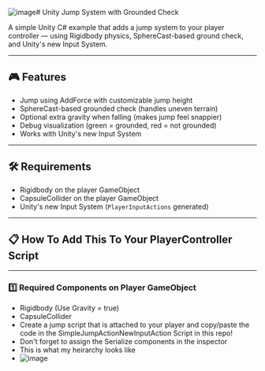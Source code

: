 ![image](https://github.com/user-attachments/assets/44b374fd-fd95-4899-b95f-51ffef55b397)# Unity Jump System with Grounded Check

A simple Unity C# example that adds a jump system to your player controller — using Rigidbody physics, SphereCast-based ground check, and Unity's new Input System.

---

## 🎮 Features

- Jump using AddForce with customizable jump height
- SphereCast-based grounded check (handles uneven terrain)
- Optional extra gravity when falling (makes jump feel snappier)
- Debug visualization (green = grounded, red = not grounded)
- Works with Unity's new Input System

---

## 🛠 Requirements

- Rigidbody on the player GameObject  
- CapsuleCollider on the player GameObject  
- Unity's new Input System (`PlayerInputActions` generated)

---

## 📋 How To Add This To Your PlayerController Script

---

### 1️⃣ Required Components on Player GameObject

- Rigidbody (Use Gravity = true)
- CapsuleCollider
- Create a jump script that is attached to your player and copy/paste the code in the SimpleJumpActionNewInputAction Script in this repo!
- Don't forget to assign the Serialize components in the inspector
- This is what my heirarchy looks like
- ![image](https://github.com/user-attachments/assets/30b08276-27c9-48f8-96c7-f1fdc6719bed)
